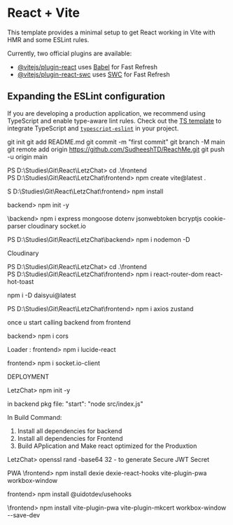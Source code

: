 # React + Vite

This template provides a minimal setup to get React working in Vite with HMR and some ESLint rules.

Currently, two official plugins are available:

- [@vitejs/plugin-react](https://github.com/vitejs/vite-plugin-react/blob/main/packages/plugin-react/README.md) uses [Babel](https://babeljs.io/) for Fast Refresh
- [@vitejs/plugin-react-swc](https://github.com/vitejs/vite-plugin-react-swc) uses [SWC](https://swc.rs/) for Fast Refresh

## Expanding the ESLint configuration

If you are developing a production application, we recommend using TypeScript and enable type-aware lint rules. Check out the [TS template](https://github.com/vitejs/vite/tree/main/packages/create-vite/template-react-ts) to integrate TypeScript and [`typescript-eslint`](https://typescript-eslint.io) in your project.

git init
git add README.md
git commit -m "first commit"
git branch -M main
git remote add origin https://github.com/SudheeshTD/ReachMe.git
git push -u origin main

PS D:\Studies\Git\React\LetzChat> cd .\frontend\
PS D:\Studies\Git\React\LetzChat\frontend> npm create vite@latest .

S D:\Studies\Git\React\LetzChat\frontend> npm install

backend> npm init -y

\backend> npm i express mongoose dotenv jsonwebtoken bcryptjs cookie-parser cloudinary socket.io

PS D:\Studies\Git\React\LetzChat\backend> npm i nodemon -D

Cloudinary

PS D:\Studies\Git\React\LetzChat> cd .\frontend\
PS D:\Studies\Git\React\LetzChat\frontend> npm i react-router-dom react-hot-toast

npm i -D daisyui@latest

PS D:\Studies\Git\React\LetzChat\frontend> npm i axios zustand

once u start calling backend from frontend

backend> npm i cors

Loader : frontend> npm i lucide-react

frontend> npm i socket.io-client

DEPLOYMENT

LetzChat> npm init -y

in backend pkg file: "start": "node src/index.js"

In Build Command:

1. Install all dependencies for backend
2. Install all dependencies for Frontend
3. Build APplication and Make react optimized for the Produxtion

LetzChat> openssl rand -base64 32 - to generate Secure JWT Secret

PWA
\frontend> npm install dexie dexie-react-hooks vite-plugin-pwa workbox-window

frontend> npm install @uidotdev/usehooks

\frontend> npm install vite-plugin-pwa vite-plugin-mkcert workbox-window --save-dev
